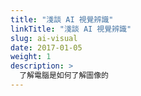 ```yaml
---
title: "淺談 AI 視覺辨識"
linkTitle: "淺談 AI 視覺辨識"
slug: ai-visual
date: 2017-01-05
weight: 1
description: >
  了解電腦是如何了解圖像的
---
```

